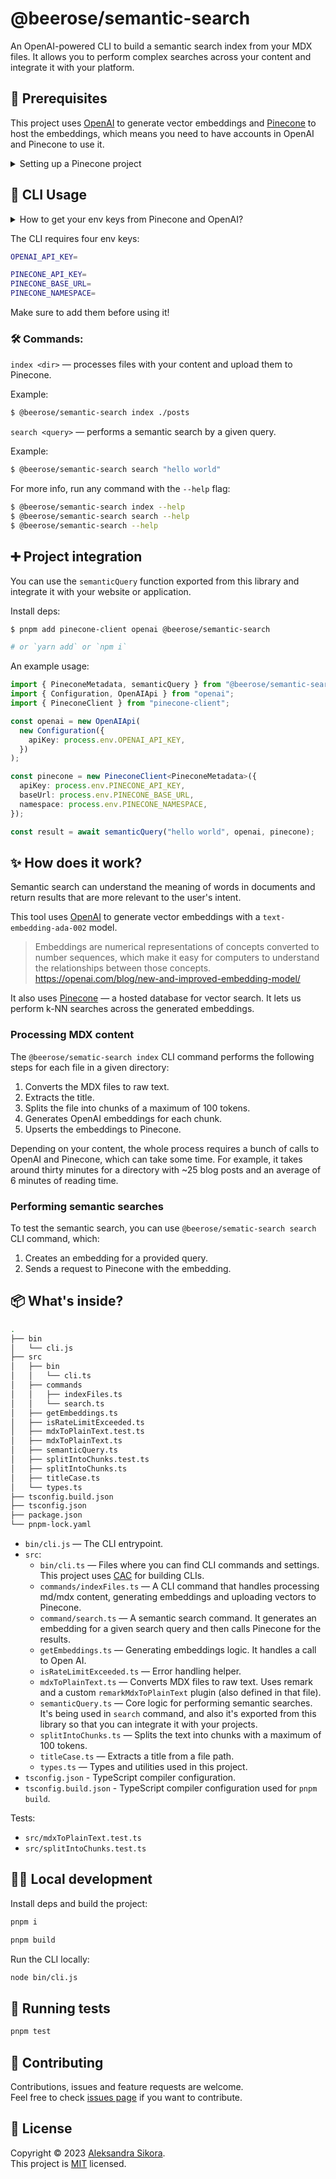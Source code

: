 # @beerose/semantic-search

An OpenAI-powered CLI to build a semantic search index from your MDX files. It
allows you to perform complex searches across your content and integrate it with
your platform.

## 🧳 Prerequisites

This project uses [OpenAI](https://openai.com/api) to generate vector embeddings
and [Pinecone](https://pinecone.io/) to host the embeddings, which means you
need to have accounts in OpenAI and Pinecone to use it.

<details>
<summary>Setting up a Pinecone project</summary>

After creating an account in Pinecone, go to the dashboard and click on the
`Create Index` button:

![CleanShot 2023-02-17 at 16 10 32@2x](https://user-images.githubusercontent.com/9019397/219693945-6d656f53-6dc2-4010-8ee8-f9d3e69913a1.png)

Fill the form with your new index name (e.g. your blog name) and set the number
of dimensions to 1536:

![CleanShot 2023-02-17 at 16 11 54@2x](https://user-images.githubusercontent.com/9019397/219693863-ccaa2105-db44-4838-b94b-40689945c8f2.png)

</details>

## 🚀 CLI Usage

<details>
<summary>How to get your env keys from Pinecone and OpenAI?</summary>

**Pinecone**

![CleanShot 2023-02-17 at 16 15 32@2x](https://user-images.githubusercontent.com/9019397/219693780-bee0e02b-3961-4a92-b505-8076ef67295e.png)
![CleanShot 2023-02-17 at 16 13 22@2x](https://user-images.githubusercontent.com/9019397/219693831-794c88ce-a763-4415-84f6-08b00c0aab0e.png)

**OpenAI**

![CleanShot 2023-02-17 at 16 18 00@2x](https://user-images.githubusercontent.com/9019397/219693739-3c5e0b31-425b-4cef-8aa9-066dd24d9ab2.png)

</details>

The CLI requires four env keys:

```sh
OPENAI_API_KEY=

PINECONE_API_KEY=
PINECONE_BASE_URL=
PINECONE_NAMESPACE=
```

Make sure to add them before using it!

### 🛠 Commands:

`index <dir>` — processes files with your content and upload them to Pinecone.

Example:

```sh
$ @beerose/semantic-search index ./posts
```

`search <query>` — performs a semantic search by a given query.

Example:

```sh
$ @beerose/semantic-search search "hello world"
```

For more info, run any command with the `--help` flag:

```sh
$ @beerose/semantic-search index --help
$ @beerose/semantic-search search --help
$ @beerose/semantic-search --help
```

## ➕ Project integration

You can use the `semanticQuery` function exported from this library and
integrate it with your website or application.

Install deps:

```sh
$ pnpm add pinecone-client openai @beerose/semantic-search

# or `yarn add` or `npm i`
```

An example usage:

```ts
import { PineconeMetadata, semanticQuery } from "@beerose/semantic-search";
import { Configuration, OpenAIApi } from "openai";
import { PineconeClient } from "pinecone-client";

const openai = new OpenAIApi(
  new Configuration({
    apiKey: process.env.OPENAI_API_KEY,
  })
);

const pinecone = new PineconeClient<PineconeMetadata>({
  apiKey: process.env.PINECONE_API_KEY,
  baseUrl: process.env.PINECONE_BASE_URL,
  namespace: process.env.PINECONE_NAMESPACE,
});

const result = await semanticQuery("hello world", openai, pinecone);
```

## ✨ How does it work?

Semantic search can understand the meaning of words in
documents and return results that are more relevant to the user's intent.

This tool uses [OpenAI](https://openai.com/) to generate vector embeddings with
a `text-embedding-ada-002` model.

> Embeddings are numerical representations of concepts converted to number
> sequences, which make it easy for computers to understand the relationships
> between those concepts.
> https://openai.com/blog/new-and-improved-embedding-model/

It also uses [Pinecone](https://pinecone.io/) — a hosted database for vector
search. It lets us perform k-NN searches across the generated embeddings.

### Processing MDX content

The `@beerose/sematic-search index` CLI command performs the following steps for
each file in a given directory:

1.  Converts the MDX files to raw text.
2.  Extracts the title.
3.  Splits the file into chunks of a maximum of 100 tokens.
4.  Generates OpenAI embeddings for each chunk.
5.  Upserts the embeddings to Pinecone.

Depending on your content, the whole process requires a bunch of calls to OpenAI
and Pinecone, which can take some time. For example, it takes around thirty
minutes for a directory with ~25 blog posts and an average of 6 minutes of
reading time.

### Performing semantic searches

To test the semantic search, you can use `@beerose/sematic-search search` CLI
command, which:

1. Creates an embedding for a provided query.
2. Sends a request to Pinecone with the embedding.

## 📦 What's inside?

```sh
.
├── bin
│   └── cli.js
├── src
│   ├── bin
│   │   └── cli.ts
│   ├── commands
│   │   ├── indexFiles.ts
│   │   └── search.ts
│   ├── getEmbeddings.ts
│   ├── isRateLimitExceeded.ts
│   ├── mdxToPlainText.test.ts
│   ├── mdxToPlainText.ts
│   ├── semanticQuery.ts
│   ├── splitIntoChunks.test.ts
│   ├── splitIntoChunks.ts
│   ├── titleCase.ts
│   └── types.ts
├── tsconfig.build.json
├── tsconfig.json
├── package.json
└── pnpm-lock.yaml
```

- `bin/cli.js` — The CLI entrypoint.
- `src`:
  - `bin/cli.ts` — Files where you can find CLI commands and settings. This
    project uses [CAC](https://github.com/cacjs/cac) for building CLIs.
  - `commands/indexFiles.ts` — A CLI command that handles processing md/mdx
    content, generating embeddings and uploading vectors to Pinecone.
  - `command/search.ts` — A semantic search command. It generates an embedding
    for a given search query and then calls Pinecone for the results.
  - `getEmbeddings.ts` — Generating embeddings logic. It handles a call to Open
    AI.
  - `isRateLimitExceeded.ts` — Error handling helper.
  - `mdxToPlainText.ts` — Converts MDX files to raw text. Uses remark and a
    custom `remarkMdxToPlainText` plugin (also defined in that file).
  - `semanticQuery.ts` — Core logic for performing semantic searches. It's being
    used in `search` command, and also it's exported from this library so that
    you can integrate it with your projects.
  - `splitIntoChunks.ts` — Splits the text into chunks with a maximum of 100
    tokens.
  - `titleCase.ts` — Extracts a title from a file path.
  - `types.ts` — Types and utilities used in this project.
- `tsconfig.json` - TypeScript compiler configuration.
- `tsconfig.build.json` - TypeScript compiler configuration used for
  `pnpm build`.

Tests:

- `src/mdxToPlainText.test.ts`
- `src/splitIntoChunks.test.ts`

## 👩‍💻 Local development

Install deps and build the project:

```sh
pnpm i

pnpm build
```

Run the CLI locally:

```sh
node bin/cli.js
```

## 🧪 Running tests

```sh
pnpm test
```

## 🤝 Contributing

Contributions, issues and feature requests are welcome.<br /> Feel free to check
[issues page](https://github.com/beerose/semantic-search/issues) if you want to
contribute.<br />

## 📝 License

Copyright © 2023 [Aleksandra Sikora](https://github.com/beerose).<br /> This
project is [MIT](https://github.com/beerose/semantic-search/blob/master/LICENSE)
licensed.
